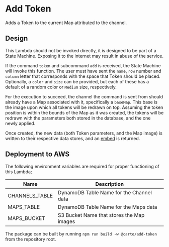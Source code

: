 # Add Token

Adds a Token to the current Map attributed to the channel.

## Design

This Lambda should not be invoked directly, it is designed to be part of a State Machine. Exposing it to the internet may result in abuse of the service.

If the command `token` and subcommand `add` is received, the State Machine will invoke this function. The user must have sent the `name`, `row` number and `column` letter that corresponds with the space that Token should be placed. Optionally, a `color` and `size` can be provided, but each of these has a default of a random color or `Medium` size, respectively.

For the execution to succeed, the channel the command is sent from should already have a Map associated with it, specifically a `baseMap`. This base is the image upon which all tokens will be redrawn on top. Assuming the token position is within the bounds of the Map as it was created, the tokens will be redrawn with the parameters both stored in the database, and the one newly applied.

Once created, the new data (both Token parameters, and the Map image) is written to their respective data stores, and an [embed](https://discord.com/developers/docs/resources/channel#embed-object) is returned.

## Deployment to AWS

The following environment variables are required for proper functioning of this Lambda;

| Name           | Description                               |
| -------------- | ----------------------------------------- |
| CHANNELS_TABLE | DynamoDB Table Name for the Channel data  |
| MAPS_TABLE     | DynamoDB Table Name for the Maps data     |
| MAPS_BUCKET    | S3 Bucket Name that stores the Map images |

The package can be built by running `npm run build -w @carto/add-token` from the repository root.
